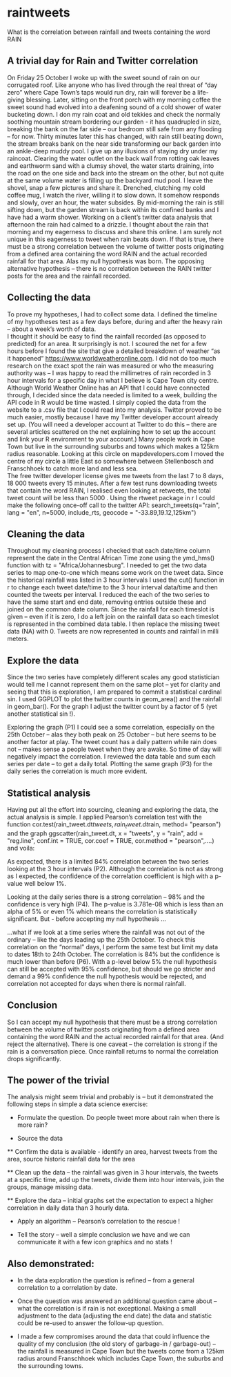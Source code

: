 # raintweets
What is the correlation between rainfall and tweets containing the word RAIN

## A trivial day for Rain and Twitter correlation
On Friday 25 October I woke up with the sweet sound of rain on our corrugated roof. Like anyone who has lived through the real threat of “day zero” where Cape Town’s taps would run dry, rain will forever be a life-giving blessing. Later, sitting on the front porch with my morning coffee the sweet sound had evolved into a deafening sound of a cold shower of water bucketing down.  I don my rain coat and old tekkies and check the normally soothing mountain stream bordering our garden - it has quadrupled in size, breaking the bank on the far side – our bedroom still safe from any flooding – for now.  Thirty minutes later this has changed, with rain still beating down, the stream breaks bank on the near side transforming our back garden into an ankle-deep muddy pool.  I give up any illusions of staying dry under my raincoat.  Clearing the water outlet on the back wall from rotting oak leaves and earthworm sand with a clumsy shovel, the water starts draining, into the road on the one side and back into the stream on the other, but not quite at the same volume water is filling up the backyard mud pool.  I leave the shovel, snap a few pictures and share it.  Drenched, clutching my cold coffee mug, I watch the river, willing it to slow down.  It somehow responds and slowly, over an hour, the water subsides.  By mid-morning the rain is still sifting down, but the garden stream is back within its confined banks and I have had a warm shower. 
Working on a client’s twitter data analysis that afternoon the rain had calmed to a drizzle.  I thought about the rain that morning and my eagerness to discuss and share this online.  I am surely not unique in this eagerness to tweet when rain beats down.  If that is true, there must be a strong correlation between the volume of twitter posts originating from a defined area containing the word RAIN and the actual recorded rainfall for that area.  Alas my null hypothesis was born.  The opposing alternative hypothesis – there is no correlation between the RAIN twitter posts for the area and the rainfall recorded.

## Collecting the data
To prove my hypotheses, I had to collect some data.
I defined the timeline of my hypotheses test as a few days before, during and after the heavy rain – about a week’s worth of data.  
I thought it should be easy to find the rainfall recorded (as opposed to predicted) for an area. It surprisingly is not.  I scoured the net for a few hours before I found the site that give a detailed breakdown of weather “as it happened” https://www.worldweatheronline.com.  I did not do too much research on the exact spot the rain was measured or who the measuring authority was – I was happy to read the millimetres of rain recorded in 3 hour intervals for a specific day in what I believe is Cape Town city centre.  Although World Weather Online has an API that I could have connected through, I decided since the data needed is limited to a week, building the API code in R would be time wasted.  I simply copied the data from the website to a .csv file that I could read into my analysis. 
Twitter proved to be much easier, mostly because I have my Twitter developer account already set up. (You will need a developer account at Twitter to do this – there are several articles scattered on the net explaining how to set up the account and link your R environment to your account.) Many people work in Cape Town but live in the surrounding suburbs and towns which makes a 125km radius reasonable.  Looking at this circle on mapdevelopers.com I moved the centre of my circle a little East so somewhere between Stellenbosch and Franschhoek to catch more land and less sea.  
The free twitter developer license gives me tweets from the last 7 to 8 days, 18 000 tweets every 15 minutes. After a few test runs downloading tweets that contain the word RAIN, I realised even looking at retweets, the total tweet count will be less than 5000 .  Using the rtweet package in r I could make the following once-off call to the twitter API:
search_tweets(q="rain", lang = "en", n=5000, include_rts, geocode = "-33.89,19.12,125km")

## Cleaning the data
Throughout my cleaning process I checked that each date/time column represent the date in the Central African Time zone using the ymd_hms() function with tz = "Africa/Johannesburg".
I needed to get the two data series to map one-to-one which means some work on the tweet data.  Since the historical rainfall was listed in 3 hour intervals I used the cut() function in r to change each tweet date/time to the 3 hour interval data/time and then counted the tweets per interval.
I reduced the each of the two series to have the same start and end date, removing entries outside these and joined on the common date column. Since the rainfall for each timeslot is given – even if it is zero, I do a left join on the rainfall data so each timeslot is represented in the combined data table.  I then replace the missing tweet data (NA) with 0.  Tweets are now represented in counts and rainfall in milli meters.

## Explore the data
Since the two series have completely different scales any good statistician would tell me I cannot represent them on the same plot – yet for clarity and seeing that this is exploration, I am prepared to commit a statistical cardinal sin.  I used GGPLOT to plot the twitter counts in geom_area() and the rainfall in geom_bar().  For the graph I adjust the twitter count by a factor of 5 (yet another statistical sin !).  
 
Exploring the graph (P1) I could see a some correlation, especially on the 25th  October – alas they both peak on 25 October – but here seems to be another factor at play.  The tweet count has a daily pattern while rain does not – makes sense a people tweet when they are awake.  So time of day will negatively impact the correlation.
I reviewed the data table and sum each series per date – to get a daily total.  Plotting the same graph (P3) for the daily series the correlation is much more evident.
 
## Statistical analysis
Having put all the effort into sourcing, cleaning and exploring the data, the actual analysis is simple.
I applied Pearson’s correlation test with the function 
cor.test(rain_tweet.dt$tweets, rain_tweet.dt$rain, method= "pearson")
and the graph 
ggscatter(rain_tweet.dt, x = "tweets", y = "rain", add = "reg.line", conf.int = TRUE, cor.coef = TRUE, cor.method = "pearson",….)
 and voila:

As expected, there is a limited 84% correlation between the two series looking at the 3 hour intervals (P2).  Although the correlation is not as strong as I expected, the confidence of the correlation coefficient is high with a p-value well below 1%.
 
Looking at the daily series there is a strong correlation – 98% and the confidence is very high (P4).  The p-value is 3.781e-08 which is less than an alpha of 5% or even 1% which means the correlation is statistically significant.
But - before accepting my null hypothesis …
 
…what if we look at a time series where the rainfall was not out of the ordinary – like the days leading up the 25th October.  To check this correlation on the “normal” days, I perform the same test but limit my data to dates 18th to 24th October.
The correlation is 84% but the confidence is much lower than before (P6).  With a p-level below 5% the null hypothesis can still be accepted with 95% confidence, but should we go stricter and demand a 99% confidence the null hypothesis would be rejected, and correlation not accepted for days when there is normal rainfall.
 
## Conclusion
So I can accept my null hypothesis that there must be a strong correlation between the volume of twitter posts originating from a defined area containing the word RAIN and the actual recorded rainfall for that area.  (And reject the alternative).  There is one caveat – the correlation is strong if the rain is a conversation piece.  Once rainfall returns to normal the correlation drops significantly.

## The power of the trivial
The analysis might seem trivial and probably is – but it demonstrated the following steps in simple a data science exercise:
*	Formulate the question.  Do people tweet more about rain when there is more rain?

*	Source the data 

**	Confirm the data is available - identify an area, harvest tweets from the area, source historic rainfall data for the area

**	Clean up the data – the rainfall was given in 3 hour intervals, the tweets  at a specific time, add up the tweets, divide them into 
 hour intervals, join the groups, manage missing data.

**	Explore the data – initial graphs set the expectation to expect a higher correlation in daily data than 3 hourly data.

*	Apply an algorithm – Pearson’s correlation to the rescue !

*	Tell the story – well a simple conclusion we have and we can communicate it with a few icon graphics and no stats !

## Also demonstrated:

*	In the data exploration the question is refined – from a general correlation to a correlation by date.

*	Once the question was answered an additional question came about – what the correlation is if rain is not exceptional.  Making a small adjustment to the data (adjusting the end date) the data and statistic could be re-used to answer the follow-up question.

*	I made a few compromises around the data that could influence the quality of my conclusion (the old story of garbage-in / garbage-out) – the rainfall is measured in Cape Town but the tweets come from a 125km radius around Franschhoek which includes Cape Town, the suburbs and the surrounding towns. 


